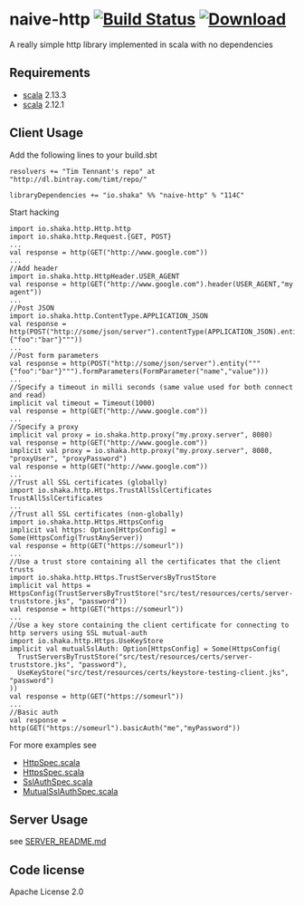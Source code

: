 naive-http  [![Build Status](https://travis-ci.org/timt/naive-http.png?branch=master)](https://travis-ci.org/timt/naive-http) [ ![Download](https://api.bintray.com/packages/timt/repo/naive-http/images/download.png) ](https://bintray.com/timt/repo/naive-http/_latestVersion)
==========
A really simple http library implemented in scala with no dependencies

Requirements
------------

* [scala](http://www.scala-lang.org) 2.13.3
* [scala](http://www.scala-lang.org) 2.12.1

Client Usage
------------
Add the following lines to your build.sbt

    resolvers += "Tim Tennant's repo" at "http://dl.bintray.com/timt/repo/"

    libraryDependencies += "io.shaka" %% "naive-http" % "114C"

Start hacking

    import io.shaka.http.Http.http
    import io.shaka.http.Request.{GET, POST}
    ...
    val response = http(GET("http://www.google.com"))
    ...
    //Add header
    import io.shaka.http.HttpHeader.USER_AGENT
    val response = http(GET("http://www.google.com").header(USER_AGENT,"my agent"))
    ...
    //Post JSON
    import io.shaka.http.ContentType.APPLICATION_JSON
    val response = http(POST("http://some/json/server").contentType(APPLICATION_JSON).entity("""{"foo":"bar"}"""))
    ...
    //Post form parameters
    val response = http(POST("http://some/json/server").entity("""{"foo":"bar"}""").formParameters(FormParameter("name","value")))
    ...
    //Specify a timeout in milli seconds (same value used for both connect and read)
    implicit val timeout = Timeout(1000)
    val response = http(GET("http://www.google.com"))
    ...
    //Specify a proxy
    implicit val proxy = io.shaka.http.proxy("my.proxy.server", 8080)
    val response = http(GET("http://www.google.com"))
    implicit val proxy = io.shaka.http.proxy("my.proxy.server", 8080, "proxyUser", "proxyPassword")
    val response = http(GET("http://www.google.com"))
    ...
    //Trust all SSL certificates (globally)
    import io.shaka.http.Https.TrustAllSslCertificates
    TrustAllSslCertificates
    ...
    //Trust all SSL certificates (non-globally)
    import io.shaka.http.Https.HttpsConfig
    implicit val https: Option[HttpsConfig] = Some(HttpsConfig(TrustAnyServer))
    val response = http(GET("https://someurl"))
    ...
    //Use a trust store containing all the certificates that the client trusts
    import io.shaka.http.Https.TrustServersByTrustStore
    implicit val https = HttpsConfig(TrustServersByTrustStore("src/test/resources/certs/server-truststore.jks", "password"))
    val response = http(GET("https://someurl"))
    ...
    //Use a key store containing the client certificate for connecting to http servers using SSL mutual-auth
    import io.shaka.http.Https.UseKeyStore
    implicit val mutualSslAuth: Option[HttpsConfig] = Some(HttpsConfig(
      TrustServersByTrustStore("src/test/resources/certs/server-truststore.jks", "password"),
      UseKeyStore("src/test/resources/certs/keystore-testing-client.jks", "password")
    ))
    val response = http(GET("https://someurl"))
    ...
    //Basic auth
    val response = http(GET("https://someurl").basicAuth("me","myPassword"))


For more examples see 

* [HttpSpec.scala](https://github.com/timt/naive-http/blob/master/src/test/scala/io/shaka/http/HttpSpec.scala)
* [HttpsSpec.scala](https://github.com/timt/naive-http/blob/master/src/test/scala/io/shaka/http/HttpsSpec.scala)
* [SslAuthSpec.scala](https://github.com/timt/naive-http/blob/master/src/test/scala/io/shaka/http/SslAuthSpec.scala)
* [MutualSslAuthSpec.scala](https://github.com/timt/naive-http/blob/master/src/test/scala/io/shaka/http/MutualSslAuthSpec.scala)

Server Usage
------------
see [SERVER_README.md](SERVER_README.md)


Code license
------------
Apache License 2.0
